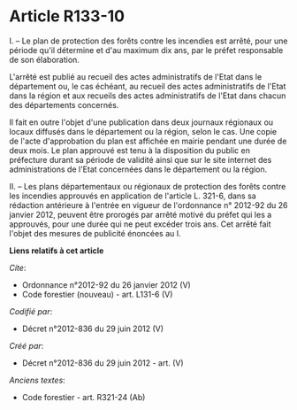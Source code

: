 # Article R133-10

I. – Le plan de protection des forêts contre les incendies est arrêté, pour une période qu'il détermine et d'au maximum dix
ans, par le préfet responsable de son élaboration.

L'arrêté est publié au recueil des actes administratifs de l'Etat dans le département ou, le cas échéant, au recueil des
actes administratifs de l'Etat dans la région et aux recueils des actes administratifs de l'Etat dans chacun des départements
concernés.

Il fait en outre l'objet d'une publication dans deux journaux régionaux ou locaux diffusés dans le département ou la région,
selon le cas. Une copie de l'acte d'approbation du plan est affichée en mairie pendant une durée de deux mois. Le plan
approuvé est tenu à la disposition du public en préfecture durant sa période de validité ainsi que sur le site internet des
administrations de l'Etat concernées dans le département ou la région.

II. – Les plans départementaux ou régionaux de protection des forêts contre les incendies approuvés en application de
l'article L. 321-6, dans sa rédaction antérieure à l'entrée en vigueur de l'ordonnance n° 2012-92 du 26 janvier 2012, peuvent
être prorogés par arrêté motivé du préfet qui les a approuvés, pour une durée qui ne peut excéder trois ans. Cet arrêté fait
l'objet des mesures de publicité énoncées au I.

**Liens relatifs à cet article**

_Cite_:

  - Ordonnance n°2012-92 du 26 janvier 2012 (V)
  - Code forestier (nouveau) - art. L131-6 (V)

_Codifié par_:

  - Décret n°2012-836 du 29 juin 2012 (V)

_Créé par_:

  - Décret n°2012-836 du 29 juin 2012 - art. (V)

_Anciens textes_:

  - Code forestier - art. R321-24 (Ab)
